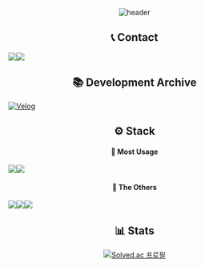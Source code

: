 <div align="center">
    
![header](https://capsule-render.vercel.app/api?type=waving&height=250&color=gradient&text=Developer%20%20Kim%20Jongmin.&textBg=false&fontAlignY=40)

</div>

<h2 align="center">📞 Contact </h2>
<div style="display:flex; flex-direction:row;" align="center">
    <a href="mailto:fpcmrj@naver.com"><img src="https://img.shields.io/badge/Naver-03C75A?style=flat-square&logo=Naver&logoColor=white"></a>
    <a href="mailto:jongmin7759@gmail.com"><img src="https://img.shields.io/badge/Gmail-EA4335?style=flat-square&logo=Gmail&logoColor=white"></a>
</div>

<h2 align="center">📚 Development Archive </h2>
<div style="display:flex; flex-direction:row;" align="center">
  <a href="https://velog.io/@jongmin7759" target="_blank"><img alt="Velog" src ="https://img.shields.io/badge/Blog-20C997.svg?&style=flat-square&logo=Velog&logoColor=white"/></a> 
</div>

<h2 align="center">⚙ Stack </h2>
<h4 align="center">📌 Most Usage </h4>
<div style="display:flex; flex-direction:row;" align="center">
    <img src ="https://img.shields.io/badge/C++-00599C.svg?&style=flat-square&logo=cplusplus&logoColor=white"/>
    <img src ="https://img.shields.io/badge/Unreal-0E1128.svg?&style=flat-square&logo=unrealengine&logoColor=white"/>
</div>

<h4 align="center">📌 The Others </h4>
<div style="display:flex; flex-direction:row;" align="center">
    <img src ="https://img.shields.io/badge/Notion-000000.svg?&style=flat-square&logo=notion&logoColor=white"/>
    <img src ="https://img.shields.io/badge/GitHub-181717.svg?&style=flat-square&logo=github&logoColor=white"/>
    <img src ="https://img.shields.io/badge/Slack-4A154B?style=flat-square&logo=slack&logoColor=white"/>
</div>

<h2 align="center">📊 Stats </h2>
<div align=center> 
    
[![Solved.ac 프로필](http://mazassumnida.wtf/api/generate_badge?boj=fpcmrj)](https://solved.ac/fpcmrj)


</div>
